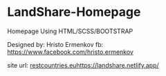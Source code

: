 # LandShare-Homepage


Homepage Using HTML/SCSS/BOOTSTRAP

Designed by: Hristo Ermenkov
fb: https://www.facebook.com/hristo.ermenkov

site url: [restcountries.eu](https://landshare.netlify.app/)https://landshare.netlify.app/
